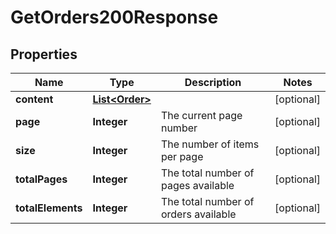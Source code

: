 

# GetOrders200Response


## Properties

| Name | Type | Description | Notes |
|------------ | ------------- | ------------- | -------------|
|**content** | [**List&lt;Order&gt;**](Order.md) |  |  [optional] |
|**page** | **Integer** | The current page number |  [optional] |
|**size** | **Integer** | The number of items per page |  [optional] |
|**totalPages** | **Integer** | The total number of pages available |  [optional] |
|**totalElements** | **Integer** | The total number of orders available |  [optional] |



